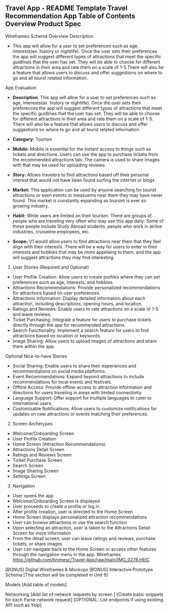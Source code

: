 Travel App - README Template
Travel Recommendation App
Table of Contents
Overview
Product Spec
-  
Wireframes
Schema
Overview
Description
- This app will allow for a user to set preferences such as age, interests(ex. history or nightlife). Once the user sets their preferences the app will suggest different types of attractions that meet the specific guidlines that the user has set. They will be able to choose for different attractions in their area and rate them on a scale of 1-5.There will also be a feature that allows users to discuss and offer suggestions on where to go and all tourst related information.  

App Evaluation
   - **Description**:  This app will allow for a user to set preferences such as age, interests(ex. history or nightlife). Once the user sets their preferences the app will suggest different types of attractions that meet the specific guidlines that the user has set. They will be able to choose for different attractions in their area and rate them on a scale of 1-5. There will also be a feature that allows users to discuss and offer suggestions on where to go and all tourst related information.
  
   - **Category:** Tourism
    
   - **Mobile:** Mobile is essential for the instant access to things such as tickets and directions. Users can use the app to purchase tickets from the recommended attractions tab. The camera is used to share images with that may be used for uploading reviews.
   
   - **Story:** Allows travelers to find attractions based off their personal interest that would not have been found surfing the internet or blogs. 
   
   - **Market:** This application can be used by anyone searching for tourist attractions or even events or measuems near them they may have never found. This market is constantly expanding as toursim is ever so growing industry. 
  
   - **Habit:** While users are limited on their tourism. There are groups of people who are traveling very often who may use this app daily. Some of these people include Study Abroad students, people who work in airline industries, cruiseline employees, etc. 
   
   - **Scope:** V1 would allow users to find attractions near them that they feel align with their interests. There will be a way for users to enter in their interests and hobbies that may be more appelaing to them, and the app will suggest attractions they may find interesting. 
  
1. User Stories (Required and Optional)

- User Profile Creation: Allow users to create profiles where they can set preferences such as age, interests, and hobbies.
- Attractions Recommendations: Provide personalized recommendations for attractions based on user preferences.
- Attractions Information: Display detailed information about each attraction, including descriptions, opening hours, and location.
- Ratings and Reviews: Enable users to rate attractions on a scale of 1-5 and leave reviews.
- Ticket Purchasing: Integrate a feature for users to purchase tickets directly through the app for recommended attractions.
- Search Functionality: Implement a search feature for users to find attractions based on location or keywords.
- Image Sharing: Allow users to upload images of attractions and share them within the app.

Optional Nice-to-have Stories
- Social Sharing: Enable users to share their experiences and recommendations on social media platforms.
- Event Recommendations: Expand beyond attractions to include recommendations for local events and festivals.
- Offline Access: Provide offline access to attraction information and directions for users traveling in areas with limited connectivity.
- Language Support: Offer support for multiple languages to cater to international users.
- Customizable Notifications: Allow users to customize notifications for updates on new attractions or events matching their preferences.

2. Screen Archetypes
- Welcome/Onboarding Screen
- User Profile Creation
- Home Screen (Attraction Recommendations)
- Attractions Detail Screen
- Ratings and Reviews Screen
- Ticket Purchase Screen
- Search Screen
- Image Sharing Screen
- Settings Screen

3. Navigation
- User opens the app
- Welcome/Onboarding Screen is displayed
- User proceeds to create a profile or log in
- After profile creation, user is directed to the Home Screen
- Home Screen displays personalized attraction recommendations
- User can browse attractions or use the search function
- Upon selecting an attraction, user is taken to the Attractions Detail Screen for more information
- From the detail screen, user can leave ratings and reviews, purchase tickets, or share images
- User can navigate back to the Home Screen or access other features through the navigation menu in the app.
Wireframes
https://github.com/timmesc/Travel-App/raw/main/IMG_0278.HEIC

[BONUS] Digital Wireframes & Mockups
[BONUS] Interactive Prototype
Schema
[This section will be completed in Unit 9]

Models
[Add table of models]

Networking
[Add list of network requests by screen ]
[Create basic snippets for each Parse network request]
[OPTIONAL: List endpoints if using existing API such as Yelp]
